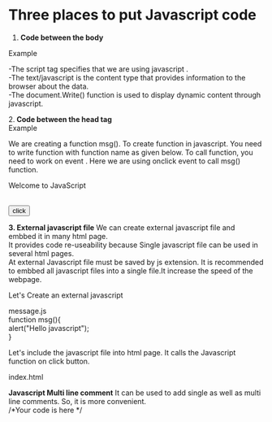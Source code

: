 # Three places to put Javascript code
1. <b>Code between the body</b><br>

Example
<script type="text/javascript"><br>
    document.Write("Javascript is a simple language");<br>
</script>

-The script tag specifies that we are using javascript .<br>
-The text/javascript is the content type that provides information to the browser about the data.<br>
-The document.Write() function is used to display dynamic content through javascript.<br>


2.<b> Code between the head tag</b><br>
Example

We are creating a function msg(). To create function in javascript. You need to write function with function name as given below.
To call function, you need to work on event . Here we are using onclick event to call msg() function.

<html>
<head>
<script type="text/javascript"><br>
    function msg(){ <br>
        alert("Hello javasript");<br>
    }
</script>
</head>
<body>
<p> Welcome to JavaScript </p> <br>
<form> 
<input type= "button" value ="click" onclick="msg()"/>
</form>
</body>
</html>


<b>3. External javascript file</b>
We can create external  javascript file and embbed it in many html page.<br>
It provides code re-useability because Single javascript file can be used in several html pages.<br>
At external Javascript file must be saved by js extension. It is recommended to embbed all javascript files into a single file.It increase the speed of the webpage.<br>

Let's Create an external javascript<br>

message.js<br>
function msg(){ <br>
    alert("Hello javascript");<br>
}<br>

Let's include the javascript file into html page. It calls the Javascript function on click button.<br>

index.html<br>
<html>
<head>
<script type="text/javascript"STC="message.js>

</script>
</head>
<body>
<p> Welcome to javascript</p><br>
<form>
<input type="button"value="click"onclick=msg()"/>
</form>
</body>

</html>


# Advantages of External Javascript
1. It separates HTML and code.<br>
2.It makes HTML and JavaScript easier to read and maintain.<br>
3.It allows easy code readability.<br>
4.The length of the code reduces as only we need to specify the location of the js file.<br>
5.Page loads speed up due to Cached JavaScript files.<br>

# Disadvantage of External Javascript
1.Coders can easily download your code using the url of the script(.js) file.<br>
2.An extra HTTP request is made by the browser to get this JavaScript code.<br>
3. The two js file are dependent on one another,then a failure in one file may affect the execution of the other dependent file.<br>

# Javascript Comment
The Javascript comments are meaningful way to deliver message .It is used to add information about the code, Warning or suggestion. So that end user can easily interpret the code.<br>
The javascript comment is ignored by the javascript engine i.e embedded in the browser.<br>
<b> Advantage of Javascript comments</b>
The are mainly two advantages of JS comments.<br>
1. To make code easy to understand.
2. To avoid the unnecessary code

<b>Types of javascript comments</b><br>
1. Single-Line comment
2. Multi-line comment

<b>JavaScript Single Line comment</b><br>
It is represented by double forward slashes(//)<br>
It can be used before and after the statement.<br>
<script>
    // It is single line comment
    document.Write("hello javascript");<br>
</script>

<b>Javascript Multi line comment</b>
It can be used to add single as well as multi line comments. So, it is more convenient.<br>
/*Your code is here */




